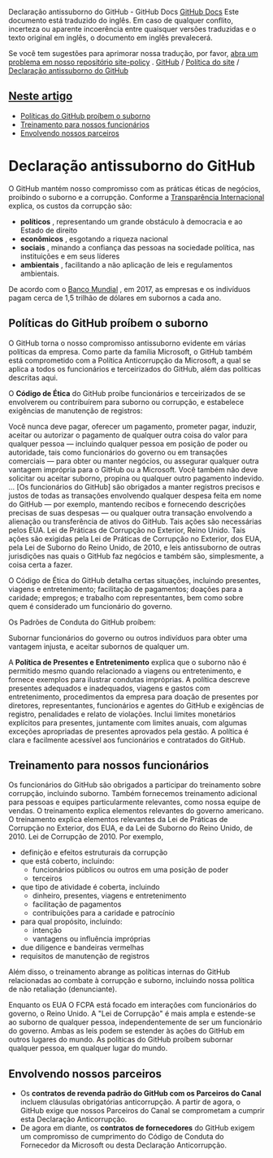 Declaração antissuborno do GitHub - GitHub Docs
[GitHub Docs](/pt)
Este documento está traduzido do inglês. Em caso de qualquer conflito, incerteza ou aparente incoerência entre quaisquer versões traduzidas e o texto original em inglês, o documento em inglês prevalecerá.

Se você tem sugestões para aprimorar nossa tradução, por favor,
[abra um problema em nosso repositório site-policy](https://github.com/github/site-policy/issues)
.
[GitHub](/pt/github)
/
[Política do site](/pt/github/site-policy)
/
[Declaração antissuborno do GitHub](/pt/github/site-policy/github-anti-bribery-statement)

## [Neste artigo](#in-this-article)
- [Políticas do GitHub proíbem o suborno](#github-policies-prohibiting-bribery)
- [Treinamento para nossos funcionários](#training-for-our-employees)
- [Envolvendo nossos parceiros](#engaging-our-partners)

# Declaração antissuborno do GitHub

O GitHub mantém nosso compromisso com as práticas éticas de negócios, proibindo o suborno e a corrupção. Conforme a
[Transparência Internacional](https://www.transparency.org/what-is-corruption#costs-of-corruption)
explica, os custos da corrupção são:

- **políticos**
, representando um grande obstáculo à democracia e ao Estado de direito
- **econômicos**
, esgotando a riqueza nacional
- **sociais**
, minando a confiança das pessoas na sociedade política, nas instituições e em seus líderes
- **ambientais**
, facilitando a não aplicação de leis e regulamentos ambientais.

De acordo com o
[Banco Mundial](https://www.worldbank.org/en/topic/governance/brief/anti-corruption)
, em 2017, as empresas e os indivíduos pagam cerca de 1,5 trilhão de dólares em subornos a cada ano.

## Políticas do GitHub proíbem o suborno

O GitHub torna o nosso compromisso antissuborno evidente em várias políticas da empresa. Como parte da família Microsoft, o GitHub também está comprometido com a Política Anticorrupção da Microsoft, a qual se aplica a todos os funcionários e terceirizados do GitHub, além das políticas descritas aqui.

O
**Código de Ética**
do GitHub proíbe funcionários e terceirizados de se envolverem ou contribuírem para suborno ou corrupção, e estabelece exigências de manutenção de registros:

Você nunca deve pagar, oferecer um pagamento, prometer pagar, induzir, aceitar ou autorizar o pagamento de qualquer outra coisa do valor para qualquer pessoa — incluindo qualquer pessoa em posição de poder ou autoridade, tais como funcionários do governo ou em transações comerciais — para obter ou manter negócios, ou assegurar qualquer outra vantagem imprópria para o GitHub ou a Microsoft. Você também não deve solicitar ou aceitar suborno, propina ou qualquer outro pagamento indevido. ... [Os funcionários do GitHub] são obrigados a manter registros precisos e justos de todas as transações envolvendo qualquer despesa feita em nome do GitHub — por exemplo, mantendo recibos e fornecendo descrições precisas de suas despesas — ou qualquer outra transação envolvendo a alienação ou transferência de ativos do GitHub. Tais ações são necessárias pelos EUA. Lei de Práticas de Corrupção no Exterior, Reino Unido. Tais ações são exigidas pela Lei de Práticas de Corrupção no Exterior, dos EUA, pela Lei de Suborno do Reino Unido, de 2010, e leis antissuborno de outras jurisdições nas quais o GitHub faz negócios e também são, simplesmente, a coisa certa a fazer.

O Código de Ética do GitHub detalha certas situações, incluindo presentes, viagens e entretenimento; facilitação de pagamentos; doações para a caridade; empregos; e trabalho com representantes, bem como sobre quem é considerado um funcionário do governo.

Os Padrões de Conduta do GitHub proíbem:

Subornar funcionários do governo ou outros indivíduos para obter uma vantagem injusta, e aceitar subornos de qualquer um.

A
**Política de Presentes e Entretenimento**
explica que o suborno não é permitido mesmo quando relacionado a viagens ou entretenimento, e fornece exemplos para ilustrar condutas impróprias. A política descreve presentes adequados e inadequados, viagens e gastos com entretenimento, procedimentos da empresa para doação de presentes por diretores, representantes, funcionários e agentes do GitHub e exigências de registro, penalidades e relato de violações. Inclui limites monetários explícitos para presentes, juntamente com limites anuais, com algumas exceções apropriadas de presentes aprovados pela gestão. A política é clara e facilmente acessível aos funcionários e contratados do GitHub.

## Treinamento para nossos funcionários

Os funcionários do GitHub são obrigados a participar do treinamento sobre corrupção, incluindo suborno. Também fornecemos treinamento adicional para pessoas e equipes particularmente relevantes, como nossa equipe de vendas. O treinamento explica elementos relevantes do governo americano. O treinamento explica elementos relevantes da Lei de Práticas de Corrupção no Exterior, dos EUA, e da Lei de Suborno do Reino Unido, de 2010. Lei de Corrupção de 2010. Por exemplo,

- definição e efeitos estruturais da corrupção
- que está coberto, incluindo:
	- funcionários públicos ou outros em uma posição de poder
	- terceiros
- que tipo de atividade é coberta, incluindo
	- dinheiro, presentes, viagens e entretenimento
	- facilitação de pagamentos
	- contribuições para a caridade e patrocínio
- para qual propósito, incluindo:
	- intenção
	- vantagens ou influência impróprias
- due diligence e bandeiras vermelhas
- requisitos de manutenção de registros

Além disso, o treinamento abrange as políticas internas do GitHub relacionadas ao combate à corrupção e suborno, incluindo nossa política de não retaliação (denunciante).

Enquanto os EUA O FCPA está focado em interações com funcionários do governo, o Reino Unido. A "Lei de Corrupção" é mais ampla e estende-se ao suborno de qualquer pessoa, independentemente de ser um funcionário do governo. Ambas as leis podem se estender às ações do GitHub em outros lugares do mundo. As políticas do GitHub proíbem subornar qualquer pessoa, em qualquer lugar do mundo.

## Envolvendo nossos parceiros
- Os
**contratos de revenda padrão do GitHub com os Parceiros do Canal**
incluem cláusulas obrigatórias anticorrupção. A partir de agora, o GitHub exige que nossos Parceiros do Canal se comprometam a cumprir esta Declaração Anticorrupção.
- De agora em diante, os
**contratos de fornecedores**
do GitHub exigem um compromisso de cumprimento do Código de Conduta do Fornecedor da Microsoft ou desta Declaração Anticorrupção.
